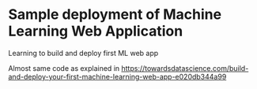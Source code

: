 # Sample deployment of Machine Learning Web Application
Learning to build and deploy first ML web app


Almost same code as explained in https://towardsdatascience.com/build-and-deploy-your-first-machine-learning-web-app-e020db344a99
